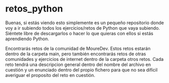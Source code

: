 # retos_python

Buenas, si estás viendo esto simplemente es un pequeño repositorio donde voy a ir subiendo todos los ejercicios/retos de Python que vaya subiendo.
Siéntete libre de descargarlos o hacer lo que quieras con ellos si estás aprendiendo Python.

Encontrarás retos de la comunidad de MoureDev. Estos retos estarán dentro de la carpeta main, pero también encontrarás retos de otras comunidades y ejercicios de internet dentro de la carpeta otros retos. Cada reto tendrá una descripcion general dentro del nombre del archivo en cuestión y un enunciado dentro del propio fichero para que no sea difícil averiguar el proposito del reto en cuestión.
